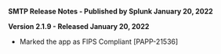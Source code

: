 **SMTP Release Notes - Published by Splunk January 20, 2022**


**Version 2.1.9 - Released January 20, 2022**

* Marked the app as FIPS Compliant [PAPP-21536]